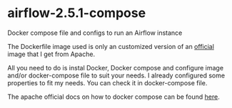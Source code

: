 # airflow-2.5.1-compose
Docker compose file and configs to run an Airflow instance

The Dockerfile image used is only an customized version of an [official](https://airflow.apache.org/docs/apache-airflow/2.5.1/release_notes.html#airflow-2-5-1-2023-01-20) image that I get from Apache.

All you need to do is instal Docker, Docker compose and configure image and/or docker-compose file to suit your needs. I already configured some properties to fit my needs. You can check it in docker-compose file.

The apache official docs on how to docker compose can be found [here](https://airflow.apache.org/docs/apache-airflow/2.5.1/howto/docker-compose/index.html).
